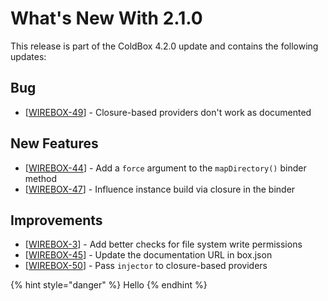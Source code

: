 # What's New With 2.1.0

This release is part of the ColdBox 4.2.0 update and contains the following updates:

## Bug

* \[[WIREBOX-49](https://ortussolutions.atlassian.net/browse/WIREBOX-49)\] -         Closure-based providers don't work as documented

## New Features

* \[[WIREBOX-44](https://ortussolutions.atlassian.net/browse/WIREBOX-44)\] -         Add a `force` argument to the `mapDirectory()` binder method
* \[[WIREBOX-47](https://ortussolutions.atlassian.net/browse/WIREBOX-47)\] -         Influence instance build via closure in the binder

## Improvements

* \[[WIREBOX-3](https://ortussolutions.atlassian.net/browse/WIREBOX-3)\] -         Add better checks for file system write permissions
* \[[WIREBOX-45](https://ortussolutions.atlassian.net/browse/WIREBOX-45)\] -         Update the documentation URL in box.json
* \[[WIREBOX-50](https://ortussolutions.atlassian.net/browse/WIREBOX-50)\] -         Pass `injector` to closure-based providers

{% hint style="danger" %}
Hello
{% endhint %}

